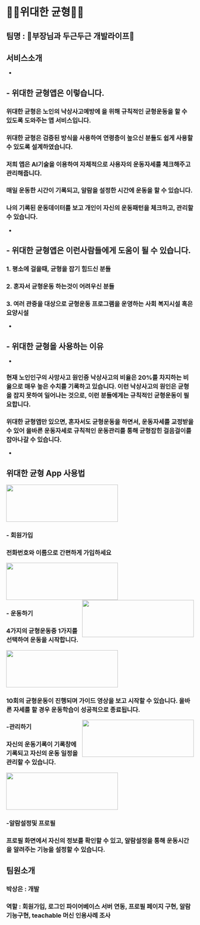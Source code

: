 # 🏋️‍♂️위대한 균형🏋️‍♂️

## 팀명 : 🌈부장님과 두근두근 개발라이프🌈

## 서비스소개
*
## - 위대한 균형앱은 이렇습니다.
###  위대한 균형은 노인의 낙상사고예방에 을 위해 규칙적인 균형운동을 할 수 있도록 도와주는 앱 서비스입니다.
###  위대한 균형은 검증된 방식을 사용하여 연령층이 높으신 분들도 쉽게 사용할 수 있도록 설계하였습니다.
###  저희 앱은 AI기술을 이용하여 자체적으로 사용자의 운동자세를 체크해주고 관리해줍니다.
### 매일 운동한 시간이 기록되고, 알람을 설정한 시간에 운동을 할 수 있습니다.
### 나의 기록된 운동데이터를 보고 개인이 자신의 운동패턴을 체크하고, 관리할 수 있습니다.
*

## - 위대한 균형앱은 이런사람들에게 도움이 될 수 있습니다.
### 1. 평소에 걸을때, 균형을 잡기 힘드신 분들
### 2. 혼자서 균형운동 하는것이 어려우신 분들
### 3. 여러 관중을 대상으로 균형운동 프로그램을 운영하는 사회 복지시설 혹은 요양시설
*

## - 위대한 균형을 사용하는 이유
*
### 현재 노인인구의 사망사고 원인중 낙상사고의 비율은 20%를 차지하는 비율으로 매우 높은 수치를 기록하고 있습니다. 이런 낙상사고의 원인은 균형을 잡지 못하여 일어나는 것으로, 이런 분들에게는 규칙적인 균형운동이 필요합니다.

### 위대한 균형앱만 있으면, 혼자서도 균형운동을 하면서, 운동자세를 교정받을 수 있어 **올바른 운동자세**로 **규칙적인 운동관리**를 통해 **균형잡힌 걸음걸이**를 잡아나갈 수 있습니다.
*

## 위대한 균형 App 사용법

<img src="./Desktop/screen/login" height="100px" width="300px" >


### **- 회원가입**
### 전화번호와 이름으로 간편하게 가입하세요

<img src="./Desktop/screen/signup_name.png" height="100px" width="300px" >  <img src="/Desktop/screen/signup_phone.png" height="100px" width="300px" align="right" >


### **- 운동하기**
### 4가지의 균형운동중 1가지를 선택하여 운동을 시작합니다.

<img src="./Desktop/screen/main.png" height="100px" width="300px" >


### 10회의 균형운동이 진행되며 가이드 영상을 보고 시작할 수 있습니다. 올바른 자세를 할 경우 운동학습이 성공적으로 종료됩니다.

<img src="./Desktop/screen/working.png" height="100px" width="300px" align="right" >


### **-관리하기**
### 자신의 운동기록이 기록창에 기록되고 자신의 운동 일정을 관리할 수 있습니다.

<img src="./Desktop/manage.jpeg" height="100px" width="300px" >

### **-알람설정및 프로필**
### 프로필 화면에서 자신의 정보를 확인할 수 있고, 알람설정을 통해 운동시간을 알려주는 기능을 설정할 수 있습니다.



## 팀원소개
### 박상은 : 개발
### 역할 : 회원가입, 로그인 파이어베이스 서버 연동, 프로필 페이지 구현, 알람기능구현, teachable 머신 인용사례 조사

###

